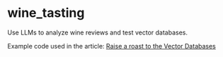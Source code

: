 # wine_tasting
Use LLMs to analyze wine reviews and test vector databases. 

Example code used in the article: [Raise a roast to the Vector Databases](https://medium.com/@shuvro_25220/raise-a-toast-to-the-vector-databases-fd2cfae60549)
